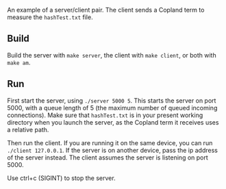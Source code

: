 An example of a server/client pair. The client sends a Copland term to measure the `hashTest.txt` file.

## Build
Build the server with `make server`, the client with `make client`, or both with `make am`.

## Run
First start the server, using `./server 5000 5`. This starts the server on port 5000, with a queue length of 5 (the maximum number of queued incoming connections). Make sure that `hashTest.txt` is in your present working directory when you launch the server, as the Copland term it receives uses a relative path.

Then run the client. If you are running it on the same device, you can run `./client 127.0.0.1`. If the server is on another device, pass the ip address of the server instead. The client assumes the server is listening on port 5000.

Use ctrl+c (SIGINT) to stop the server.
